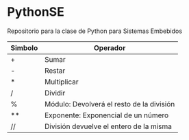 # PythonSE
Repositorio para la clase de Python para Sistemas Embebidos

Simbolo | Operador
--- | ---
+ | Sumar 
- | Restar
* | Multiplicar
/ | Dividir
% | Módulo: Devolverá el resto de la división
** | Exponente: Exponencial de un número
// | División devuelve el entero de la misma
